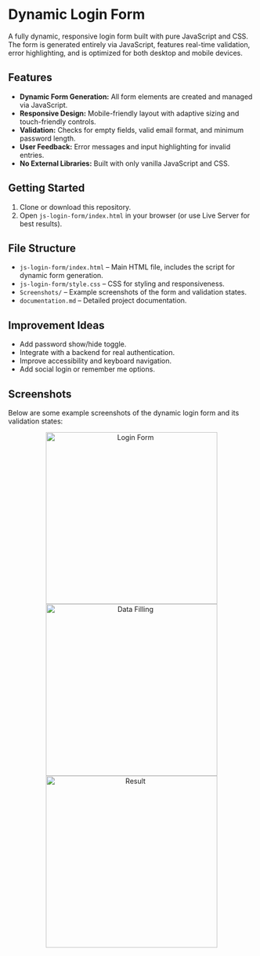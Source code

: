 # Dynamic Login Form

A fully dynamic, responsive login form built with pure JavaScript and CSS. The form is generated entirely via JavaScript, features real-time validation, error highlighting, and is optimized for both desktop and mobile devices.

## Features
- **Dynamic Form Generation:** All form elements are created and managed via JavaScript.
- **Responsive Design:** Mobile-friendly layout with adaptive sizing and touch-friendly controls.
- **Validation:** Checks for empty fields, valid email format, and minimum password length.
- **User Feedback:** Error messages and input highlighting for invalid entries.
- **No External Libraries:** Built with only vanilla JavaScript and CSS.

## Getting Started
1. Clone or download this repository.
2. Open `js-login-form/index.html` in your browser (or use Live Server for best results).

## File Structure
- `js-login-form/index.html` – Main HTML file, includes the script for dynamic form generation.
- `js-login-form/style.css` – CSS for styling and responsiveness.
- `Screenshots/` – Example screenshots of the form and validation states.
- `documentation.md` – Detailed project documentation.

## Improvement Ideas
- Add password show/hide toggle.
- Integrate with a backend for real authentication.
- Improve accessibility and keyboard navigation.
- Add social login or remember me options.

## Screenshots
Below are some example screenshots of the dynamic login form and its validation states:

<p align="center">
	<img src="Screenshots/login-form.png" alt="Login Form" width="350" />
	<img src="Screenshots/data-filling.png" alt="Data Filling" width="350" />
	<img src="Screenshots/result.png" alt="Result" width="350" />
</p>


